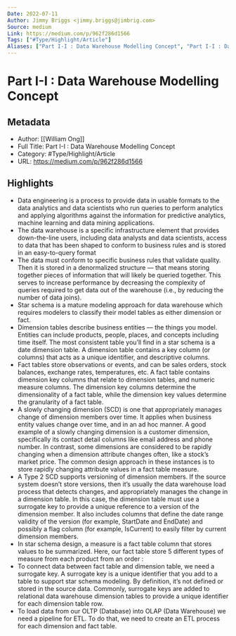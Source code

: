 ```yaml
---
Date: 2022-07-11
Author: Jimmy Briggs <jimmy.briggs@jimbrig.com>
Source: medium
Link: https://medium.com/p/962f286d1566
Tags: ["#Type/Highlight/Article"]
Aliases: ["Part I-I : Data Warehouse Modelling Concept", "Part I-I : Data Warehouse Modelling Concept"]
---
```

# Part I-I : Data Warehouse Modelling Concept

## Metadata
- Author: [[William Ong]]
- Full Title: Part I-I : Data Warehouse Modelling Concept
- Category: #Type/Highlight/Article
- URL: https://medium.com/p/962f286d1566

## Highlights
- Data engineering is a process to provide data in usable formats to the data analytics and data scientists who run queries to perform analytics and applying algorithms against the information for predictive analytics, machine learning and data mining applications.
- The data warehouse is a specific infrastructure element that provides down-the-line users, including data analysts and data scientists, access to data that has been shaped to conform to business rules and is stored in an easy-to-query format
- The data must conform to specific business rules that validate quality. Then it is stored in a denormalized structure — that means storing together pieces of information that will likely be queried together. This serves to increase performance by decreasing the complexity of queries required to get data out of the warehouse (i.e., by reducing the number of data joins).
- Star schema is a mature modeling approach for data warehouse which requires modelers to classify their model tables as either dimension or fact.
- Dimension tables describe business entities — the things you model. Entities can include products, people, places, and concepts including time itself. The most consistent table you’ll find in a star schema is a date dimension table. A dimension table contains a key column (or columns) that acts as a unique identifier, and descriptive columns.
- Fact tables store observations or events, and can be sales orders, stock balances, exchange rates, temperatures, etc. A fact table contains dimension key columns that relate to dimension tables, and numeric measure columns. The dimension key columns determine the dimensionality of a fact table, while the dimension key values determine the granularity of a fact table.
- A slowly changing dimension (SCD) is one that appropriately manages change of dimension members over time. It applies when business entity values change over time, and in an ad hoc manner. A good example of a slowly changing dimension is a customer dimension, specifically its contact detail columns like email address and phone number. In contrast, some dimensions are considered to be rapidly changing when a dimension attribute changes often, like a stock’s market price. The common design approach in these instances is to store rapidly changing attribute values in a fact table measure.
- A Type 2 SCD supports versioning of dimension members. If the source system doesn’t store versions, then it’s usually the data warehouse load process that detects changes, and appropriately manages the change in a dimension table. In this case, the dimension table must use a surrogate key to provide a unique reference to a version of the dimension member. It also includes columns that define the date range validity of the version (for example, StartDate and EndDate) and possibly a flag column (for example, IsCurrent) to easily filter by current dimension members.
- In star schema design, a measure is a fact table column that stores values to be summarized. Here, our fact table store 5 different types of measure from each product from an order :
- To connect data between fact table and dimension table, we need a surrogate key. A surrogate key is a unique identifier that you add to a table to support star schema modeling. By definition, it’s not defined or stored in the source data. Commonly, surrogate keys are added to relational data warehouse dimension tables to provide a unique identifier for each dimension table row.
- To load data from our OLTP (Database) into OLAP (Data Warehouse) we need a pipeline for ETL. To do that, we need to create an ETL process for each dimension and fact table.
